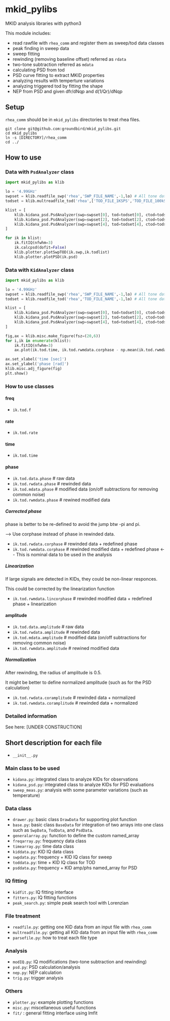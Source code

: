 # mkid_pylibs
MKID analysis libraries with python3

This module includes:
* read rawfile with `rhea_comm` and register them as sweep/tod data classes
* peak finding in sweep data
* sweep fitting
* rewinding (removing baseline offset) referred as `rdata`
* two-tone subtraction referred as `mdata`
* calculating PSD from tod
* PSD curve fitting to extract MKID properties
* analyzing results with temperture variations
* analyzing triggered tod by fitting the shape
* NEP from PSD and given dfr/dNqp and d(1/Qr)/dNqp 

## Setup

`rhea_comm` should be in `mkid_pylibs` directories to treat rhea files.

```shell
git clone git@github.com:groundbird/mkid_pylibs.git
cd mkid_pylibs
ln -s [DIRECTORY]/rhea_comm
cd ../
```

## How to use

### Data with `PsdAnalyzer` class
```python
import mkid_pylibs as klib

lo = '4.99GHz'
swpset = klib.readfile_swp('rhea','SWP_FILE_NAME',-1,lo) # All tone data will be read with `-1` otherwise set integer >=0 to select the index number to be read.
todset = klib.multreadfile_tod('rhea',['TOD_FILE_1KSPS','TOD_FILE_100kSPS', 'TOD_FILE_1000kSPS', ...],lo) # Register list of TOD files.

klist = [
    klib.kidana_psd.PsdAnalyzer(swp=swpset[0], tod=todset[0], ctod=todset[1]),
    klib.kidana_psd.PsdAnalyzer(swp=swpset[2], tod=todset[2], ctod=todset[3]),
    klib.kidana_psd.PsdAnalyzer(swp=swpset[4], tod=todset[4], ctod=todset[5]),
]

for ik in klist:
    ik.fitIQ(nfwhm=3)
    ik.calcpsd(dofit=False)
    klib.plotter.plotSwpTOD(ik.swp,ik.todlist)
    klib.plotter.plotPSD(ik.psd)
```

### Data with `KidAnalyzer` class
```python
import mkid_pylibs as klib

lo = '4.99GHz'
swpset = klib.readfile_swp('rhea','SWP_FILE_NAME',-1,lo) # All tone data will be read with `-1` otherwise set integer >=0 to select the index number to be read.
todset = klib.readfile_tod('rhea','TOD_FILE_NAME',-1,lo) # All tone data will be read with `-1` otherwise set integer >=0 to select the index number to be read.

klist = [
    klib.kidana_psd.PsdAnalyzer(swp=swpset[0], tod=todset[0], ctod=todset[1]),
    klib.kidana_psd.PsdAnalyzer(swp=swpset[2], tod=todset[2], ctod=todset[3]),
    klib.kidana_psd.PsdAnalyzer(swp=swpset[4], tod=todset[4], ctod=todset[5]),
]

fig,ax = klib.misc.make_figure(fsz=(20,6))
for i,ik in enumerate(klist):
    ik.fitIQ(nfwhm=3)
    ax.plot(ik.tod.time, ik.tod.rwmdata.corphase - np.mean(ik.tod.rwmdata.corphase[:100]), label=f'KID{i}', marker='', ls='-')

ax.set_xlabel('time [sec]')
ax.set_ylabel('phase [rad]')
klib.misc.adj_figure(fig)
plt.show()
```

### How to use classes

#### freq
- `ik.tod.f`

#### rate
- `ik.tod.rate`

#### time
- `ik.tod.time`

#### phase
- `ik.tod.data.phase` # raw data
- `ik.tod.rwdata.phase` # rewinded data
- `ik.tod.mdata.phase` # modified data (on/off subtractions for removing common noise)
- `ik.tod.rwmdata.phase` # rewined modified data

##### Corrected phase

phase is better to be re-defined to avoid the jump btw -pi and pi.

--> Use corphase instead of phase in rewinded data.

- `ik.tod.rwdata.corphase` # rewinded data + redefined phase
- `ik.tod.rwmdata.corphase` # rewinded modified data + redefined phase <-- This is nominal data to be used in the analysis

##### Linearization
If large signals are detected in KIDs, they could be non-linear responces.

This could be corrected by the linearization function

- `ik.tod.rwmdata.lincorphase` # rewinded modified data + redefined phase + linearization


#### amplitude
- `ik.tod.data.amplitude` # raw data
- `ik.tod.rwdata.amplitude` # rewinded data
- `ik.tod.mdata.amplitude` # modified data (on/off subtractions for removing common noise)
- `ik.tod.rwmdata.amplitude` # rewined modified data

##### Normalization

After rewinding, the radius of amplitude is 0.5.

It might be better to define normalized amplitude (such as for the PSD calculation)

- `ik.tod.rwdata.coramplitude` # rewinded data + normalized
- `ik.tod.rwmdata.coramplitude` # rewinded data + normalized

### Detailed information

See here: [UNDER CONSTRUCTION]

## Short description for each file

* `__init__.py`

### Main class to be used
* `kidana.py`: integrated class to analyze KIDs for observations
* `kidana_psd.py`: integrated class to analyze KIDs for PSD evaluations
* `sweep_meas.py`: analysis with some parameter variations (such as temperature)

### Data class
* `drawer.py`: basic class `DrawData` for supporting plot function
* `base.py`: basic class `BaseData` for integration of two arrays into one class such as `SwpData`, `TodData`, and `PsdData`.
* `generalarray.py`: function to define the custom named_array
* `freqarray.py`: frequency data class
* `timearray.py`: time data class
* `kiddata.py`: KID IQ data class
* `swpdata.py`: frequency + KID IQ class for sweep
* `toddata.py`: time + KID IQ class for TOD
* `psddata.py`: frequency + KID amp/phs named_array for PSD

### IQ fitting
* `kidfit.py`: IQ fitting interface
* `fitters.py`: IQ fitting functions
* `peak_search.py`: simple peak search tool with Lorenzian

### File treatment
* `readfile.py`: getting one KID data from an input file with `rhea_comm`
* `multreadfile.py`: getting all KID data from an input file with `rhea_comm`
* `parsefile.py`: how to treat each file type

### Analysis
* `modIQ.py`: IQ modifications (two-tone subtraction and rewinding)
* `psd.py`: PSD calculation/analysis
* `nep.py`: NEP calculation
* `trig.py`: trigger analysis

### Others
* `plotter.py`: example plotting functions
* `misc.py`: miscellaneous useful functions
* `fit/` : general fitting interface using lmfit

